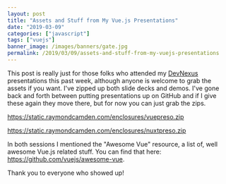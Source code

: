 ```yaml
---
layout: post
title: "Assets and Stuff from My Vue.js Presentations"
date: "2019-03-09"
categories: ["javascript"]
tags: ["vuejs"]
banner_image: /images/banners/gate.jpg
permalink: /2019/03/09/assets-and-stuff-from-my-vuejs-presentations
---
```


This post is really just for those folks who attended my [DevNexus](https://devnexus.com/) presentations this past week, although anyone is welcome to grab the assets if you want. I've zipped
up both slide decks and demos. I've gone back and forth between putting presentations up on GitHub and if I give these again they move there, but for now you can just grab the zips.

<https://static.raymondcamden.com/enclosures/vuepreso.zip>

<https://static.raymondcamden.com/enclosures/nuxtpreso.zip>

In both sessions I mentioned the "Awesome Vue" resource, a list of, well awesome Vue.js related stuff. You can find that here: <https://github.com/vuejs/awesome-vue>.

Thank you to everyone who showed up!

